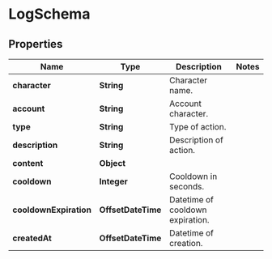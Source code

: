 

# LogSchema


## Properties

| Name | Type | Description | Notes |
|------------ | ------------- | ------------- | -------------|
|**character** | **String** | Character name. |  |
|**account** | **String** | Account character. |  |
|**type** | **String** | Type of action. |  |
|**description** | **String** | Description of action. |  |
|**content** | **Object** |  |  |
|**cooldown** | **Integer** | Cooldown in seconds. |  |
|**cooldownExpiration** | **OffsetDateTime** | Datetime of cooldown expiration. |  |
|**createdAt** | **OffsetDateTime** | Datetime of creation. |  |



